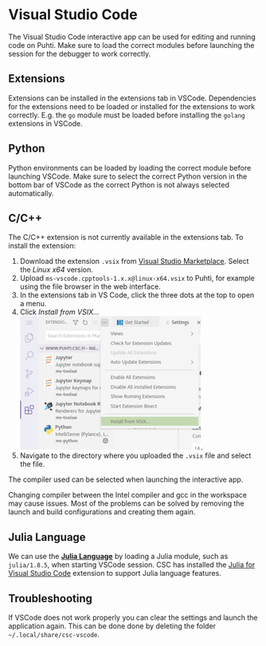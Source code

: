 # Visual Studio Code
The Visual Studio Code interactive app can be used for editing and running code on Puhti.
Make sure to load the correct modules before launching the session for the debugger to work correctly.

## Extensions
Extensions can be installed in the extensions tab in VSCode.
Dependencies for the extensions need to be loaded or installed for the extensions to work correctly.
E.g. the `go` module must be loaded before installing the `golang` extensions in VSCode.

## Python
Python environments can be loaded by loading the correct module before launching VSCode.
Make sure to select the correct Python version in the bottom bar of VSCode as the correct Python is not always selected automatically.

## C/C++
The C/C++ extension is not currently available in the extensions tab.
To install the extension:

1. Download the extension `.vsix` from [Visual Studio Marketplace](https://marketplace.visualstudio.com/items?itemName=ms-vscode.cpptools).
Select the *Linux x64* version.
2. Upload `ms-vscode.cpptools-1.x.x@linux-x64.vsix` to Puhti, for example using the file browser in the web interface.
3. In the extensions tab in VS Code, click the three dots at the top to open a menu.
4. Click *Install from VSIX...*  
![](../../img/ood-vscode-install-cpptools.png).
5. Navigate to the directory where you uploaded the `.vsix` file and select the file.

The compiler used can be selected when launching the interactive app.

Changing compiler between the Intel compiler and gcc in the workspace may cause issues.
Most of the problems can be solved by removing the launch and build configurations and creating them again.

## Julia Language
We can use the [**Julia Language**](../../apps/julia.md) by loading a Julia module, such as `julia/1.8.5`, when starting VSCode session.
CSC has installed the [Julia for Visual Studio Code](https://www.julia-vscode.org/) extension to support Julia language features.

## Troubleshooting
If VSCode does not work properly you can clear the settings and launch the application again.
This can be done done by deleting the folder `~/.local/share/csc-vscode`.
